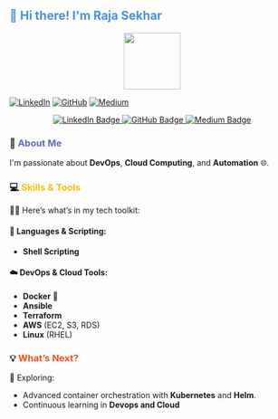 
## <span style="color: #4A90E2;">👋 Hi there! I'm Raja Sekhar</span>

<div id="header" align="center">
  <img src="https://media.giphy.com/media/M9gbBd9nbDrOTu1Mqx/giphy.gif" width="100"/>
</div>

[![LinkedIn](https://img.shields.io/badge/LinkedIn-0A66C2?style=for-the-badge&logo=linkedin&logoColor=white)](https://www.linkedin.com/in/krajasekhar015)
[![GitHub](https://img.shields.io/badge/GitHub-181717?style=for-the-badge&logo=github&logoColor=white)](https://github.com/krajasekhar015)
[![Medium](https://img.shields.io/badge/Medium-000000?style=for-the-badge&logo=medium&logoColor=white)](https://medium.com/@krajasekhar015)


<div id="badges" align="center">
  <a href="https://www.linkedin.com/in/krajasekhar015">
    <img src="https://img.shields.io/badge/LinkedIn-blue?style=for-the-badge&logo=linkedin&logoColor=white" alt="LinkedIn Badge"/>
  </a>
  <a href="https://github.com/krajasekhar015">
    <img src="https://img.shields.io/badge/GitHub-181717?style=for-the-badge&logo=github&logoColor=white" alt="GitHub Badge"/>
  </a>
  <a href="https://medium.com/@krajasekhar015">
    <img src="https://img.shields.io/badge/Medium-000000?style=for-the-badge&logo=medium&logoColor=white" alt="Medium Badge"/>
  </a>
</div>


### 🚀 <span style="color: #5C6BC0;">About Me</span>

I'm passionate about **DevOps**, **Cloud Computing**, and **Automation** 🌐. 

### 💻 <span style="color: #FFC107;">Skills & Tools</span>  

🧑‍💻 Here’s what’s in my tech toolkit:

#### 🔧 **Languages & Scripting**:
- **Shell Scripting**  

#### ☁️ **DevOps & Cloud Tools**:
- **Docker** 🐳   
- **Ansible**  
- **Terraform**  
- **AWS** (EC2, S3, RDS)  
- **Linux** (RHEL)

### 💡 <span style="color: #F4511E;">What’s Next?</span>

🔭 Exploring:  
- Advanced container orchestration with **Kubernetes** and **Helm**.  
- Continuous learning in **Devops and Cloud**

